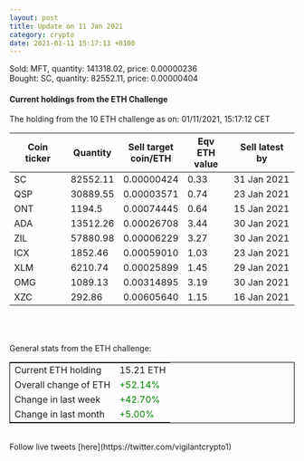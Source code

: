 ```yaml
---
layout: post
title: Update on 11 Jan 2021
category: crypto
date: 2021-01-11 15:17:13 +0100
---
```

<!-- Global site tag (gtag.js) - Google Analytics -->
<script async src="https://www.googletagmanager.com/gtag/js?id=UA-103831149-5"></script>
<script>
  window.dataLayer = window.dataLayer || [];
  function gtag(){dataLayer.push(arguments);}
  gtag('js', new Date());

  gtag('config', 'UA-103831149-5');
</script>
Sold: MFT, quantity:    141318.02, price:   0.00000236<br>Bought: SC, quantity:     82552.11, price:   0.00000404<br>

#### Current holdings from the ETH Challenge

The holding from the 10 ETH challenge as on: 01/11/2021, 15:17:12 CET

|Coin ticker|Quantity|Sell target<br>coin/ETH|Eqv ETH<br>value|Sell latest by|
|-----------|--------|-----------|-----------|--------------|
SC|82552.11|  0.00000424|0.33|31 Jan 2021|
QSP|30889.55|  0.00003571|0.74|23 Jan 2021|
ONT|1194.5|  0.00074445|0.64|15 Jan 2021|
ADA|13512.26|  0.00026708|3.44|30 Jan 2021|
ZIL|57880.98|  0.00006229|3.27|30 Jan 2021|
ICX|1852.46|  0.00059010|1.03|23 Jan 2021|
XLM|6210.74|  0.00025899|1.45|29 Jan 2021|
OMG|1089.13|  0.00314895|3.19|30 Jan 2021|
XZC|292.86|  0.00605640|1.15|16 Jan 2021|

<br>
<br>
<br>
General stats from the ETH challenge:

<table style="border:1px solid black;margin-left:auto;margin-right:auto;">
	<tbody>
	<tr>
		<td>Current ETH holding</td>
		<td>     15.21 ETH</td>
	</tr>
	<tr>
		<td>Overall change of ETH</td>
		<td><font color="green">+52.14%</font></td>
	</tr>
	<tr>
		<td>Change in last week</td>
		<td><font color="green">+42.70%</font></td>
	</tr>
	<tr>
		<td>Change in last month</td>
		<td><font color="green">+5.00%</font></td>
	</tr>
	</tbody>
</table>

<br>
Follow live tweets [here](https://twitter.com/vigilantcrypto1)
<br>
<br>